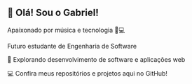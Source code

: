 ## 👋 Olá! Sou o Gabriel!

Apaixonado por música e tecnologia 🎵💻

Futuro estudante de Engenharia de Software


🎯 Explorando desenvolvimento de software e aplicações web

💻 Confira meus repositórios e projetos aqui no GitHub!
